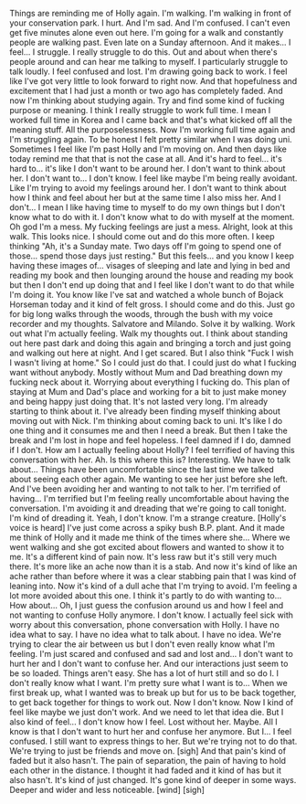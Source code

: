 ﻿Things are reminding me of Holly again.
I'm walking.
I'm walking in front of your conservation park.
I hurt.
And I'm sad. And I'm confused.
I can't even get five minutes alone even out here.
I'm going for a walk and constantly people are walking past.
Even late on a Sunday afternoon.
And it makes... I feel... I struggle. I really struggle to do this.
Out and about when there's people around and can hear me talking to myself.
I particularly struggle to talk loudly.
I feel confused and lost.
I'm drawing going back to work. I feel like I've got very little to look forward to right now.
And that hopefulness and excitement that I had just a month or two ago has completely faded.
And now I'm thinking about studying again.
Try and find some kind of fucking purpose or meaning.
I think I really struggle to work full time.
I mean I worked full time in Korea and I came back and that's what kicked off all the meaning stuff.
All the purposelessness.
Now I'm working full time again and I'm struggling again.
To be honest I felt pretty similar when I was doing uni.
Sometimes I feel like I'm past Holly and I'm moving on.
And then days like today remind me that that is not the case at all.
And it's hard to feel... it's hard to... it's like I don't want to be around her.
I don't want to think about her. I don't want to... I don't know.
I feel like maybe I'm being really avoidant. Like I'm trying to avoid my feelings around her.
I don't want to think about how I think and feel about her but at the same time I also miss her.
And I don't... I mean I like having time to myself to do my own things but I don't know what to do with it.
I don't know what to do with myself at the moment.
Oh god I'm a mess.
My fucking feelings are just a mess.
Alright, look at this walk. This looks nice.
I should come out and do this more often.
I keep thinking "Ah, it's a Sunday mate. Two days off I'm going to spend one of those... spend those days just resting."
But this feels... and you know I keep having these images of... visages of sleeping and late and lying in bed and reading my book
and then lounging around the house and reading my book but then I don't end up doing that
and I feel like I don't want to do that while I'm doing it.
You know like I've sat and watched a whole bunch of Bojack Horseman today and it kind of felt gross.
I should come and do this.
Just go for big long walks through the woods, through the bush with my voice recorder and my thoughts.
Salvatore and Milando.
Solve it by walking.
Work out what I'm actually feeling. Walk my thoughts out.
I think about standing out here past dark and doing this again and bringing a torch and just going and walking out here at night.
And I get scared.
But I also think "Fuck I wish I wasn't living at home."
So I could just do that.
I could just do what I fucking want without anybody.
Mostly without Mum and Dad breathing down my fucking neck about it.
Worrying about everything I fucking do.
This plan of staying at Mum and Dad's place and working for a bit to just make money and being happy just doing that.
It's not lasted very long.
I'm already starting to think about it. I've already been finding myself thinking about moving out with Nick.
I'm thinking about coming back to uni.
It's like I do one thing and it consumes me and then I need a break.
But then I take the break and I'm lost in hope and feel hopeless.
I feel damned if I do, damned if I don't.
How am I actually feeling about Holly?
I feel terrified of having this conversation with her.
Ah.
Is this where this is?
Interesting.
We have to talk about...
Things have been uncomfortable since the last time we talked about seeing each other again.
Me wanting to see her just before she left.
And I've been avoiding her and wanting to not talk to her.
I'm terrified of having... I'm terrified but I'm feeling really uncomfortable about having the conversation.
I'm avoiding it and dreading that we're going to call tonight.
I'm kind of dreading it.
Yeah, I don't know.
I'm a strange creature.
[Holly's voice is heard]
I've just come across a spiky bush B.P. plant.
And it made me think of Holly and it made me think of the times where she...
Where we went walking and she got excited about flowers and wanted to show it to me.
It's a different kind of pain now. It's less raw but it's still very much there.
It's more like an ache now than it is a stab.
And now it's kind of like an ache rather than before where it was a clear stabbing pain that I was kind of leaning into.
Now it's kind of a dull ache that I'm trying to avoid.
I'm feeling a lot more avoided about this one.
I think it's partly to do with wanting to...
How about... Oh, I just guess the confusion around us and how I feel and not wanting to confuse Holly anymore.
I don't know.
I actually feel sick with worry about this conversation, phone conversation with Holly.
I have no idea what to say. I have no idea what to talk about.
I have no idea. We're trying to clear the air between us but I don't even really know what I'm feeling.
I'm just scared and confused and sad and lost and...
I don't want to hurt her and I don't want to confuse her.
And our interactions just seem to be so loaded.
Things aren't easy.
She has a lot of hurt still and so do I.
I don't really know what I want.
I'm pretty sure what I want is to...
When we first break up, what I wanted was to break up but for us to be back together, to get back together for things to work out.
Now I don't know.
Now I kind of feel like maybe we just don't work.
And we need to let that idea die.
But I also kind of feel...
I don't know how I feel.
Lost without her.
Maybe.
All I know is that I don't want to hurt her and confuse her anymore.
But I...
I feel confused. I still want to express things to her.
But we're trying not to do that. We're trying to just be friends and move on.
[sigh]
And that pain's kind of faded but it also hasn't.
The pain of separation, the pain of having to hold each other in the distance.
I thought it had faded and it kind of has but it also hasn't. It's kind of just changed.
It's gone kind of deeper in some ways.
Deeper and wider and less noticeable.
[wind]
[sigh]
